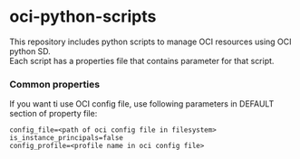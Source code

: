 # oci-python-scripts
This repository includes python scripts to manage OCI resources using OCI python SD.  
Each script has a properties file that contains parameter for that script.  

### Common properties
If you want ti use OCI config file, use following parameters in DEFAULT section of property file:  
```
config_file=<path of oci config file in filesystem>
is_instance_principals=false
config_profile=<profile name in oci config file>
```
